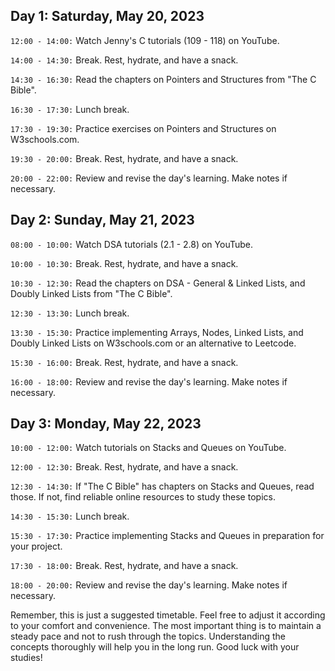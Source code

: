 ## Day 1: Saturday, May 20, 2023

`12:00 - 14:00:` Watch Jenny's C tutorials (109 - 118) on YouTube.

`14:00 - 14:30:` Break. Rest, hydrate, and have a snack.

`14:30 - 16:30:` Read the chapters on Pointers and Structures from "The C Bible".

`16:30 - 17:30:` Lunch break.

`17:30 - 19:30:` Practice exercises on Pointers and Structures on W3schools.com.

`19:30 - 20:00:` Break. Rest, hydrate, and have a snack.

`20:00 - 22:00:` Review and revise the day's learning. Make notes if necessary.


## Day 2: Sunday, May 21, 2023

`08:00 - 10:00:` Watch DSA tutorials (2.1 - 2.8) on YouTube.

`10:00 - 10:30:` Break. Rest, hydrate, and have a snack.

`10:30 - 12:30:` Read the chapters on DSA - General & Linked Lists, and Doubly Linked Lists from "The C Bible".

`12:30 - 13:30:` Lunch break.

`13:30 - 15:30:` Practice implementing Arrays, Nodes, Linked Lists, and Doubly Linked Lists on W3schools.com or an alternative to Leetcode.

`15:30 - 16:00:` Break. Rest, hydrate, and have a snack.

`16:00 - 18:00:` Review and revise the day's learning. Make notes if necessary.


## Day 3: Monday, May 22, 2023

`10:00 - 12:00:` Watch tutorials on Stacks and Queues on YouTube.

`12:00 - 12:30:` Break. Rest, hydrate, and have a snack.

`12:30 - 14:30:` If "The C Bible" has chapters on Stacks and Queues, read those. If not, find reliable online resources to study these topics.

`14:30 - 15:30:` Lunch break.

`15:30 - 17:30:` Practice implementing Stacks and Queues in preparation for your project.


`17:30 - 18:00:` Break. Rest, hydrate, and have a snack.

`18:00 - 20:00:` Review and revise the day's learning. Make notes if necessary.

Remember, this is just a suggested timetable. Feel free to adjust it according to your comfort and convenience. The most important thing is to maintain a steady pace and not to rush through the topics. Understanding the concepts thoroughly will help you in the long run. Good luck with your studies!
